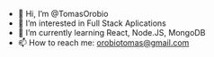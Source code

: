 - 👋 Hi, I’m @TomasOrobio
- 👀 I’m interested in Full Stack Aplications
- 🌱 I’m currently learning React, Node.JS, MongoDB
- 📫 How to reach me:  orobiotomas@gmail.com
